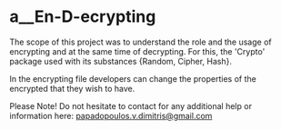 # a__En-D-ecrypting

The scope of this project was to understand the role and the usage of encrypting and at the same time of decrypting. For this, the 'Crypto' package used with its substances {Random, Cipher, Hash}.

In the encrypting file developers can change the properties of the encrypted that they wish to have.

Please Note! Do not hesitate to contact for any additional help or information here: papadopoulos.v.dimitris@gmail.com
